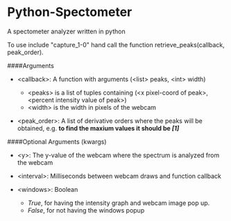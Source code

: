 # Python-Spectometer
A spectometer analyzer written in python

To use include "capture_1-0" hand call the function retrieve_peaks(callback, peak_order).

####Arguments

* \<callback\>:     A function with arguments (\<list\> peaks, \<int\> width)
  - \<peaks\> is a list of tuples containing (\<x pixel-coord of peak\>, \<percent intensity value of peak\>)
  - \<width> is the width in pixels of the webcam
            
* \<peak_order\>:   A list of derivative orders where the peaks will be obtained, e.g. **to find the maxium values it should be *[1]***

####Optional Arguments (kwargs)

* \<y\>:            The y-value of the webcam where the spectrum is analyzed from the webcam

* \<interval\>:     Milliseconds between webcam draws and function callback

* \<windows\>:      Boolean
  - *True*, for having the intensity graph and webcam image pop up.
  - *False*, for not having the windows popup
